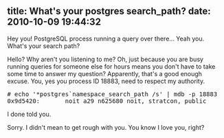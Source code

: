 title: What's your postgres search_path?
date: 2010-10-09 19:44:32
---

<p>Hey you! PostgreSQL process running a query over there... Yeah you.  What's your search path?</p>

<p>Hello? Why aren't you listening to me?  Oh, just because you are busy running queries for someone else for hours means you don't have to take some time to answer my question?  Apparently, that's a good enough excuse. You, yes you process ID 18883, need to respect my authority.</p>

<pre>
# echo '*postgres`namespace_search_path /s' | mdb -p 18883
0x9d5420:       noit_a29_n625680_noit, stratcon, public
</pre>

<p>I done told you.</p>

<p>Sorry. I didn't mean to get rough with you. You know I love you, right?</p>
